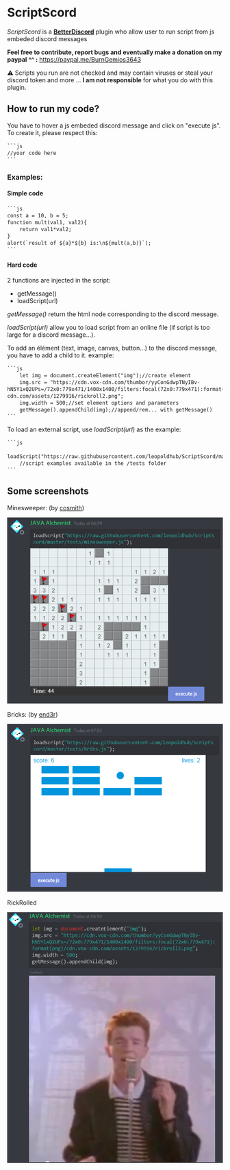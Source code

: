 # ScriptScord
*ScriptScord* is a **[BetterDiscord](https://github.com/rauenzi/BetterDiscordApp/releases)** plugin who allow user to run script from js embeded discord messages

**Feel free to contribute, report bugs and eventually make a donation on my paypal ^^ :**
https://paypal.me/BurnGemios3643

⚠  Scripts you run are not checked and may contain viruses or steal your discord token and more ... **I am not responsible** for what you do with this plugin.

## How to run my code?
You have to hover a js embeded discord message and click on "execute js".
To create it, please respect this:

    ```js
    //your code here
    ```
### Examples:

#### Simple code
    ```js
    const a = 10, b = 5;
    function mult(val1, val2){
		return val1*val2;
	}
	alert(`result of ${a}*${b} is:\n${mult(a,b)}`);
    ```
#### Hard code
2 functions are injected in the script:

 - getMessage()
 - loadScript(url)

*getMessage()* return the html node corresponding to the discord message.

*loadScript(url)* allow you to load script from an online file (if script is too large for a discord message...).

To add an élément (text, image, canvas, button...) to the discord message, you have to add a child to it. example:

    ```js
	    let img = document.createElement("img");//create element
		img.src = "https://cdn.vox-cdn.com/thumbor/yyConGdwpTNyIBv-hN5Y1xQ2UPs=/72x0:779x471/1400x1400/filters:focal(72x0:779x471):format(png)/cdn.vox-cdn.com/assets/1279916/rickroll2.png";
		img.width = 500;//set element options and parameters
		getMessage().appendChild(img);//append/rem... with getMessage()
    ```
To load an external script, use *loadScript(url)* as the example:

    ```js
	    loadScript("https://raw.githubusercontent.com/leopoldhub/ScriptScord/master/tests/minesweeper.js");
	    //script examples available in the /tests folder
    ```
## Some screenshots
Minesweeper: (by [cosmith](https://github.com/cosmith/minesweeper))

![MineSweeper](https://github.com/leopoldhub/ScriptScord/blob/master/iFwARhBQQj.png?raw=true)

Bricks: (by [end3r](https://github.com/end3r/Gamedev-Canvas-workshop/blob/gh-pages/lesson10.html))

![Bricks](https://github.com/leopoldhub/ScriptScord/blob/master/YIyC8gtH0X.png?raw=true)

RickRolled

![RickRolled](https://github.com/leopoldhub/ScriptScord/blob/master/Qtl1AJoO9v.png?raw=true)
